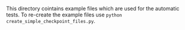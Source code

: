 This directory cointains example files which are used for the automatic tests.
To re-create the example files use `python create_simple_checkpoint_files.py`.